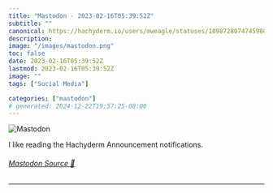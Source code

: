 ```yaml
---
title: "Mastodon - 2023-02-16T05:39:52Z"
subtitle: ""
canonical: https://hachyderm.io/users/mweagle/statuses/109872807474598080
description:
image: "/images/mastodon.png"
toc: false
date: 2023-02-16T05:39:52Z
lastmod: 2023-02-16T05:39:52Z
image: ""
tags: ["Social Media"]

categories: ["mastodon"]
# generated: 2024-12-22T19:57:25-08:00
---
```

![Mastodon](/images/mastodon.png)

<p>I like reading the Hachyderm Announcement notifications.</p>


###### [Mastodon Source 🐘](https://hachyderm.io/@mweagle/109872807474598080)

___
